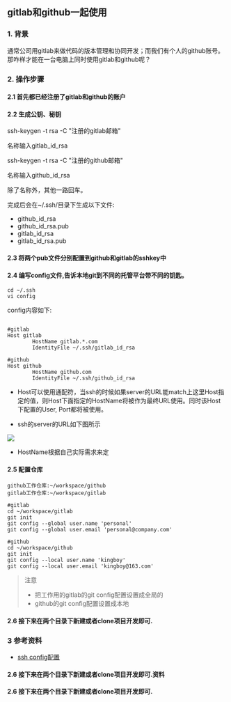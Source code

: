 ##  gitlab和github一起使用

### 1. 背景

通常公司用gitlab来做代码的版本管理和协同开发；而我们有个人的github账号。那咋样才能在一台电脑上同时使用gitlab和github呢？

### 2. 操作步骤

#### 2.1 首先都已经注册了gitlab和github的账户

#### 2.2 生成公钥、秘钥

ssh-keygen -t rsa -C "注册的gitlab邮箱"

名称输入gitlab_id_rsa

ssh-keygen -t rsa -C "注册的github邮箱"

名称输入github_id_rsa

除了名称外，其他一路回车。

完成后会在~/.ssh/目录下生成以下文件:

+ github_id_rsa
+ github_id_rsa.pub
+ gitlab_id_rsa
+ gitlab_id_rsa.pub


#### 2.3 将两个pub文件分别配置到github和gitlab的sshkey中


#### 2.4 编写config文件,告诉本地git到不同的托管平台带不同的钥匙。

```
cd ~/.ssh
vi config
```


config内容如下:

```

#gitlab
Host gitlab
        HostName gitlab.*.com
        IdentityFile ~/.ssh/gitlab_id_rsa

#github
Host github
        HostName github.com
        IdentityFile ~/.ssh/github_id_rsa

```

+ Host可以使用通配符，当ssh的时候如果server的URL能match上这里Host指定的值，则Host下面指定的HostName将被作为最终URL使用。同时该Host下配置的User, Port都将被使用。

+ ssh的server的URL如下图所示

![](https://github.com/zuopf769/how_to_use_git/blob/master/images/gitconfig.jpeg)

+ HostName根据自己实际需求来定


#### 2.5 配置仓库

```
github工作仓库:~/workspace/github
gitlab工作仓库:~/workspace/gitlab

```

```
#gitlab
cd ~/workspace/gitlab
git init
git config --global user.name 'personal'
git config --global user.email 'personal@company.com'

```

```
#github
cd ~/workspace/github
git init
git config --local user.name 'kingboy'
git config --local user.email 'kingboy@163.com'

```

> 注意
> 
> + 把工作用的gitlab的git config配置设置成全局的
> + github的git config配置设置成本地


#### 2.6 接下来在两个目录下新建或者clone项目开发即可.


### 3 参考资料

+ [ssh config配置](http://www.xuebuyuan.com/414672.html)
#### 2.6 接下来在两个目录下新建或者clone项目开发即可.资料
#### 2.6 接下来在两个目录下新建或者clone项目开发即可.
